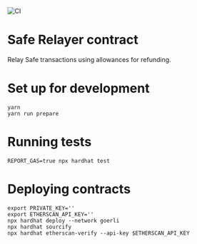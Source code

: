 ![CI](https://github.com/Uxio0/relayer-contracts/actions/workflows/ci.yml/badge.svg)

# Safe Relayer contract

Relay Safe transactions using allowances for refunding.

# Set up for development

```shell
yarn
yarn run prepare
```

# Running tests

```shell
REPORT_GAS=true npx hardhat test
```

# Deploying contracts

```shell
export PRIVATE_KEY=''
export ETHERSCAN_API_KEY=''
npx hardhat deploy --network goerli
npx hardhat sourcify
npx hardhat etherscan-verify --api-key $ETHERSCAN_API_KEY
```
